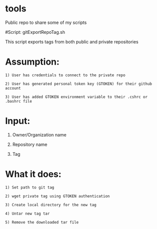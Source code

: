# tools
Public repo to share some of my scripts

#Script: gitExportRepoTag.sh

This script exports tags from both public and private repositories

# Assumption:

    1) User has credentials to connect to the private repo

    2) User has generated personal token key (GTOKEN) for their github account

    3) User has added GTOKEN environment variable to their .cshrc or .bashrc file

# Input:

   1) Owner/Organization name

   2) Repository name

   3) Tag

# What it does:

    1) Set path to git tag

    2) wget private tag using GTOKEN authentication

    3) Create local directory for the new tag

    4) Untar new tag tar 

    5) Remove the downloaded tar file


